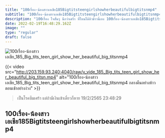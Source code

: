 ```yaml
---
title: "100เรื่อง-น้องสาวเอเชีย185Bigtitsteengirlshowherbeautifulbigtitsnmp4"
subtitle: "100เรื่อง-น้องสาวเอเชีย185Bigtitsteengirlshowherbeautifulbigtitsnmp4 ที่ต้องนั่งตลอด เพราะมีคนบอกลุคดูเจ้าชู้"
description: "100เรื่อง ใจสั่นๆ นึกว่าเศร้า ที่ไหนได้หิวข้าวนี่เอง 100เรื่อง-น้องสาวเอเชีย185Bigtitsteengirlshowherbeautifulbigtitsnmp4 19/2/2565 23:48:29"
date: 2022-02-19T16:48:29.162Z
image: ""
type: "regular"
draft: false
---
```


![100เรื่อง-น้องสาวเอเชีย_185_Big_tits_teen_girl_show_her_beautiful_big_titsnmp4](http://203.159.93.240:4040/raw/v_vide_185_Big_tits_teen_girl_show_her_beautiful_big_titsn.jpg)

{{< video src="http://203.159.93.240:4040/raw/v_vide_185_Big_tits_teen_girl_show_her_beautiful_big_titsn.mp4" alt="100เรื่อง-น้องสาวเอเชีย_185_Big_tits_teen_girl_show_her_beautiful_big_titsnmp4 กลางคืนอย่างห้าว ตอนเช้าอย่างง่วง" >}}


> เป็นโรคซึมเศร้า แต่ถ้ามีเงินเข้าเดี๋ยวก็หาย 19/2/2565 23:48:29

## 100เรื่อง-น้องสาวเอเชีย185Bigtitsteengirlshowherbeautifulbigtitsnmp4
